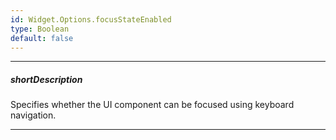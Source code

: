 ```yaml
---
id: Widget.Options.focusStateEnabled
type: Boolean
default: false
---
```

---
##### shortDescription
Specifies whether the UI component can be focused using keyboard navigation.

---
